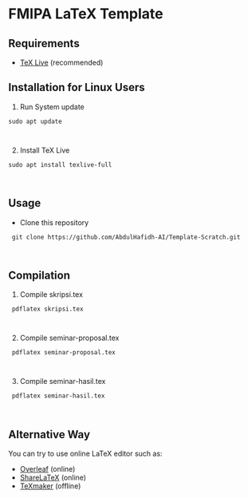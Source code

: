 # FMIPA LaTeX Template


## Requirements

- [TeX Live](https://www.tug.org/texlive/) (recommended)

## Installation for Linux Users
1. Run System update
<pre><code>sudo apt update </pre> </code>
2. Install TeX Live
<pre><code>sudo apt install texlive-full </pre> </code>

## Usage

- Clone this repository

<pre><code> git clone https://github.com/AbdulHafidh-AI/Template-Scratch.git </pre> </code>

## Compilation

1. Compile skripsi.tex
<pre><code> pdflatex skripsi.tex </pre> </code>
2. Compile seminar-proposal.tex
<pre><code> pdflatex seminar-proposal.tex </pre> </code>
3. Compile seminar-hasil.tex
<pre><code> pdflatex seminar-hasil.tex </pre> </code>


## Alternative Way

You can try to use online LaTeX editor such as:
- [Overleaf](https://www.overleaf.com/) (online)
- [ShareLaTeX](https://www.sharelatex.com/) (online)
- [TeXmaker](http://www.xm1math.net/texmaker/) (offline)

